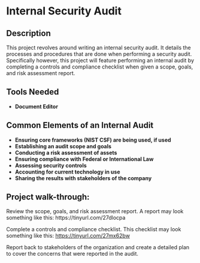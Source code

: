 # Internal Security Audit

<h2>Description</h2>
This project revolves around writing an internal security audit. It details the processes and procedures that are done when performing a security audit. Specifically however, this project will feature performing an internal audit by completing a controls and compliance checklist when given a scope, goals, and risk assessment report. <br />


<h2>Tools Needed</h2>

- <b>Document Editor</b>

<h2>Common Elements of an Internal Audit</h2>

- <b>Ensuring core frameworks (NIST CSF) are being used, if used</b>
- <b>Establishing an audit scope and goals</b>
- <b>Conducting a risk assessment of assets</b>
- <b>Ensuring compliance with Federal or International Law</b>
- <b>Assessing security controls</b>
- <b>Accounting for current technology in use</b>
- <b>Sharing the results with stakeholders of the company</b>

  
<h2>Project walk-through:</h2>

<p align="left">
Review the scope, goals, and risk assessment report. A report may look something like this: https://tinyurl.com/27dlocpa <br/>

Complete a controls and compliance checklist. This checklist may look something like this: https://tinyurl.com/27mx62bw <br/>

Report back to stakeholders of the organization and create a detailed plan to cover the concerns that were reported in the audit. <br/>

<!--
 ```diff
- text in red
+ text in green
! text in orange
# text in gray
@@ text in purple (and bold)@@
```
--!>
